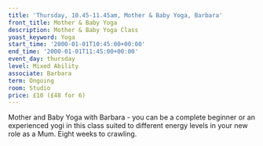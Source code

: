 ```yaml
---
title: 'Thursday, 10.45-11.45am, Mother & Baby Yoga, Barbara'
front_title: Mother & Baby Yoga
description: Mother & Baby Yoga Class
yoast_keyword: Yoga
start_time: '2000-01-01T10:45:00+00:00'
end_time: '2000-01-01T11:45:00+00:00'
event_day: thursday
level: Mixed Ability
associate: Barbara
term: Ongoing
room: Studio
price: £10 (£48 for 6)
---
```

Mother and Baby Yoga with Barbara - you can be a complete beginner or an experienced yogi in this class suited to different energy levels in your new role as a Mum. Eight weeks to crawling.
